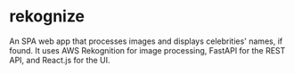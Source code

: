# rekognize
An SPA web app that processes images and displays celebrities' names, if found. It uses AWS Rekognition for image processing, FastAPI for the REST API, and React.js for the UI.
